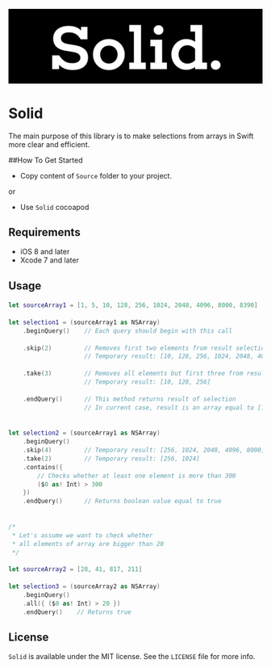 <p align="center" >
<img src="https://github.com/igormatyushkin014/Solid/blob/master/Logo/logo-1024-300.png" alt="Solid" title="Solid">
</p>

# Solid

The main purpose of this library is to make selections from arrays in Swift more clear and efficient.

##How To Get Started

- Copy content of `Source` folder to your project.

or

- Use `Solid` cocoapod

## Requirements

* iOS 8 and later
* Xcode 7 and later

## Usage

```swift
let sourceArray1 = [1, 5, 10, 128, 256, 1024, 2048, 4096, 8000, 8390]

let selection1 = (sourceArray1 as NSArray)
    .beginQuery()    // Each query should begin with this call

    .skip(2)         // Removes first two elements from result selection
                     // Temporary result: [10, 128, 256, 1024, 2048, 4096, 8000, 8390]

    .take(3)         // Removes all elements but first three from result selection
                     // Temporary result: [10, 128, 256]

    .endQuery()      // This method returns result of selection
                     // In current case, result is an array equal to [10, 128, 256]


let selection2 = (sourceArray1 as NSArray)
    .beginQuery()
    .skip(4)         // Temporary result: [256, 1024, 2048, 4096, 8000, 8390]
    .take(2)         // Temporary result: [256, 1024]
    .contains({
        // Checks whether at least one element is more than 300
        ($0 as! Int) > 300
    })
    .endQuery()      // Returns boolean value equal to true


/*
 * Let's assume we want to check whether
 * all elements of array are bigger than 20
 */

let sourceArray2 = [28, 41, 817, 211]

let selection3 = (sourceArray2 as NSArray)
    .beginQuery()
    .all({ ($0 as! Int) > 20 })
    .endQuery()    // Returns true

```

## License

`Solid` is available under the MIT license. See the `LICENSE` file for more info.
